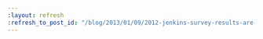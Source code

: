 ```yaml
---
:layout: refresh
:refresh_to_post_id: "/blog/2013/01/09/2012-jenkins-survey-results-are-in"
---
```

